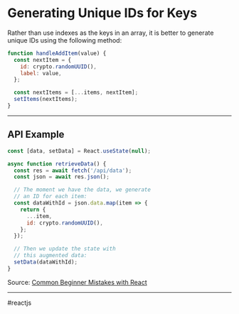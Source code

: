 # Generating Unique IDs for Keys

Rather than use indexes as the keys in an array, it is better to generate unique IDs using the following method:

```jsx
function handleAddItem(value) {
  const nextItem = {
    id: crypto.randomUUID(),
    label: value,
  };

  const nextItems = [...items, nextItem];
  setItems(nextItems);
}
```

---

## API Example

```jsx
const [data, setData] = React.useState(null);

async function retrieveData() {
  const res = await fetch('/api/data');
  const json = await res.json();

  // The moment we have the data, we generate
  // an ID for each item:
  const dataWithId = json.data.map(item => {
    return {
      ...item,
      id: crypto.randomUUID(),
    };
  });

  // Then we update the state with
  // this augmented data:
  setData(dataWithId);
}
```

Source: [Common Beginner Mistakes with React](https://www.joshwcomeau.com/react/common-beginner-mistakes/)

---

#reactjs